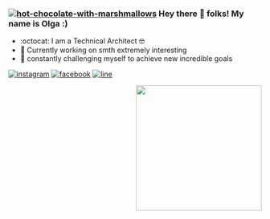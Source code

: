 ### <a href="https://github.com/OlgaGolovkina"><img src="https://img.icons8.com/clouds/75/000000/hot-chocolate-with-marshmallows.png" alt="hot-chocolate-with-marshmallows"/></a> Hey there 👋 folks! My name is Olga :)

- :octocat: I am a Technical Architect :nerd_face:
- :seedling: Currently working on smth extremely interesting
- 🐣 constantly challenging myself to achieve new incredible goals

<p align="left">
    <a href="https://www.instagram.com/september013/"><img src="https://img.icons8.com/office/70/instagram-new.png" alt="instagram"/></a>
    <a href="https://www.facebook.com/coddess/"><img src="https://img.icons8.com/doodle/80/facebook-new.png" alt="facebook"/></a>
    <a href="https://line.me/ti/p/8A_bR9GVna"><img src="https://img.icons8.com/doodle/80/line-me.png" alt="line"/></a>
</p>

<p align="right">
    <img src="https://media.giphy.com/media/WUlplcMpOCEmTGBtBW/giphy.gif" width="250">
</p>
